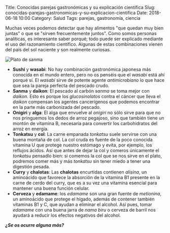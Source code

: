 Title: Conocidas parejas gastronómicas y su explicación científica
Slug: conocidas-parejas-gastronomicas-y-su-explicacion-cientifica
Date: 2018-06-18 10:00
Category: Salud
Tags: parejas, gastronomía, ciencia



Muchas veces podemos detectar que hay alimentos "que quedan muy bien juntas" o que se "sirven frecuentemente juntos". Como somos personas analíticas, es interesante saber porqué; todo puede ser explicado mediante el uso del razonamiento científico. Algunas de estas combinaciones vienen del país del sol naciente y son realmente curiosas.

![Plato de sanma]({filename}/images/sanma.jpg)

* **Sushi** y **wasabi**: No hay combinación gastronómica japonesa más conocida en el mundo entero, pero no os penséis que el *wasabi* está ahí porqué sí. El *wasabi* sirve de potente agente *antimicrobiano* lo que hace que sea la pareja perfecta del pescado crudo.
* **Sanma** y **daikon**: El pescado al carbón *sanma* se toma mejor con *daikon*. Esto es porque los *glucosinolatos* contra el cáncer que lleva el *daikon* compensan los agentes cancerígenos que podemos encontrar en la parte más carbonizada del pescado.
* **Onigiri** y **alga**: El alga que envuelve al *onigiri* no sólo sirve para que no nos pringuemos los dedos de arroz pegajoso, sino que también tiene un montón de vitamina B, necesaria para convertir los carbohidratos del arroz en energía.
* **Tonkatsu** y **col**: La carne empanada *tonkatsu* suele servirse con una buena montaña de col. La col cruda es fuente de la poco conocida vitamina U que protege nuestro estómago y evita, por ejemplo, los reflujos ácidos. Así que antes de dejar la col y comeros únicamente el *tonkatsu* pensadlo bien: si comemos la col que se nos sirve en el plato, podremos comer más y más *tonkatsu* sin tener miedo a tener una digestión pesada.
* **Curry** y **chalotas**: Las **chalotas** encurtidas contienen *alisina*, un aminoácido que favorece la absorción de la vitamina B1 presente en la carne de cerdo del curry, que es a su vez una vitamina esencial para mantener una buena función celular.
* **Cerveza** y **edamame**: los *edamame* son una gran fuente de *metionina*, un aminoácido que protege el hígado, además de contener también vitaminas B1 y C, que ayudan a eliminar el alcohol. Así pues, tomar *edamame* con una buena jarra de *nama biru* o cerveza de barril nos ayudará a reducir los efectos negativos del alcohol.

***¿Se os ocurre alguna más?***

